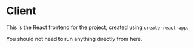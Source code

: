 Client
======

This is the React frontend for the project, created using `create-react-app`.

You should not need to run anything directly from here.
